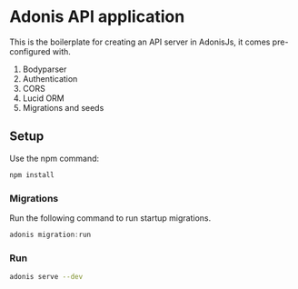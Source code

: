 # Adonis API application

This is the boilerplate for creating an API server in AdonisJs, it comes pre-configured with.

1. Bodyparser
2. Authentication
3. CORS
4. Lucid ORM
5. Migrations and seeds

## Setup

Use the npm command:

```bash
npm install
```

### Migrations

Run the following command to run startup migrations.

```js
adonis migration:run
```

### Run

```bash
adonis serve --dev
```
